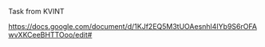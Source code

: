 Task from KVINT

https://docs.google.com/document/d/1KJf2EQ5M3tUOAesnhl4IYb9S6rOFAwvXKCeeBHTTOoo/edit#
